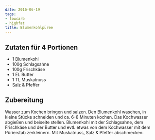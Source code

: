 ```yaml
---
date: 2016-06-19
tags:
- lowcarb
- highfat
title: Blumenkohlpüree
---
```


## Zutaten für 4 Portionen
- 1     Blumenkohl
- 100g  Schlagsahne
- 100g  Frischkäse
- 1 EL  Butter
- 1 TL  Muskatnuss
- Salz & Pfeffer

## Zubereitung
Wasser zum Kochen bringen und salzen. Den Blumenkohl waschen, in kleine Stücke schneiden und ca. 6-8 Minuten kochen. Das Kochwasser abgießen und beiseite stellen. Blumenkohl mit der Schlagsahne, dem Frischkäse und der Butter und evtl. etwas von dem Kochwasser mit dem Pürierstab zerkleinern. Mit Muskatnuss, Salz & Pfeffer abschmecken.
